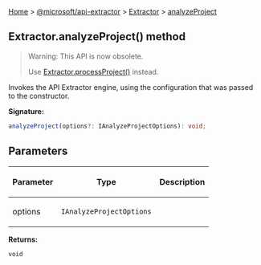 [Home](./index) &gt; [@microsoft/api-extractor](./api-extractor.md) &gt; [Extractor](./api-extractor.extractor.md) &gt; [analyzeProject](./api-extractor.extractor.analyzeproject.md)

## Extractor.analyzeProject() method

> Warning: This API is now obsolete.
> 
> Use [Extractor.processProject()](./api-extractor.extractor.processproject.md) instead.
> 

Invokes the API Extractor engine, using the configuration that was passed to the constructor.

<b>Signature:</b>

```typescript
analyzeProject(options?: IAnalyzeProjectOptions): void;
```

## Parameters

|  <p>Parameter</p> | <p>Type</p> | <p>Description</p> |
|  --- | --- | --- |
|  <p>options</p> | <p>`IAnalyzeProjectOptions`</p> |  |

<b>Returns:</b>

`void`

